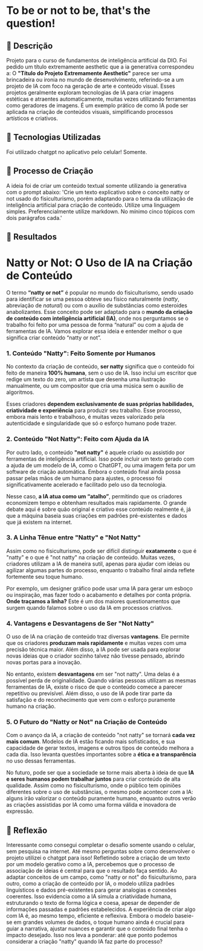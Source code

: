 # To be or not to be, that's the question!

## 📒 Descrição
Projeto para o curso de fundamentos de inteligência artificial da DIO. Foi pedido um título extremamente aesthetic que a ia generativa correspondeu a: O **"Título do Projeto Extremamente Aesthetic"** parece ser uma brincadeira ou ironia no mundo de desenvolvimento, referindo-se a um projeto de IA com foco na geração de arte e conteúdo visual. Esses projetos geralmente exploram tecnologias de IA para criar imagens estéticas e atraentes automaticamente, muitas vezes utilizando ferramentas como geradores de imagens. É um exemplo prático de como IA pode ser aplicada na criação de conteúdos visuais, simplificando processos artísticos e criativos.

## 🤖 Tecnologias Utilizadas
Foi utilizado chatgpt no aplicativo pelo celular! Somente.

## 🧐 Processo de Criação
A ideia foi de criar um conteúdo textual somente utilizando ia generativa com o prompt abaixo:
'Crie um texto explicativo sobre o conceito natty or not usado do fisiculturismo, porém adaptando para o tema da utilização de inteligência artificial para criação de conteúdo. Utilize uma linguagem simples. Preferencialmente utilize markdown. No mínimo cinco tópicos com dois parágrafos cada.'

## 🚀 Resultados
# Natty or Not: O Uso de IA na Criação de Conteúdo

O termo **“natty or not”** é popular no mundo do fisiculturismo, sendo usado para identificar se uma pessoa obteve seu físico naturalmente (*natty*, abreviação de *natural*) ou com o auxílio de substâncias como esteroides anabolizantes. Esse conceito pode ser adaptado para o **mundo da criação de conteúdo com inteligência artificial (IA)**, onde nos perguntamos se o trabalho foi feito por uma pessoa de forma “natural” ou com a ajuda de ferramentas de IA. Vamos explorar essa ideia e entender melhor o que significa criar conteúdo “natty or not”.

### 1. Conteúdo "Natty": Feito Somente por Humanos

No contexto da criação de conteúdo, **ser natty** significa que o conteúdo foi feito de maneira **100% humana**, sem o uso de IA. Isso inclui um escritor que redige um texto do zero, um artista que desenha uma ilustração manualmente, ou um compositor que cria uma música sem o auxílio de algoritmos.

Esses criadores **dependem exclusivamente de suas próprias habilidades, criatividade e experiência** para produzir seu trabalho. Esse processo, embora mais lento e trabalhoso, é muitas vezes valorizado pela autenticidade e singularidade que só o esforço humano pode trazer.

### 2. Conteúdo "Not Natty": Feito com Ajuda da IA

Por outro lado, o conteúdo **"not natty"** é aquele criado ou assistido por ferramentas de inteligência artificial. Isso pode incluir um texto gerado com a ajuda de um modelo de IA, como o ChatGPT, ou uma imagem feita por um software de criação automática. Embora o conteúdo final ainda possa passar pelas mãos de um humano para ajustes, o processo foi significativamente acelerado e facilitado pelo uso da tecnologia.

Nesse caso, **a IA atua como um “atalho”**, permitindo que os criadores economizem tempo e obtenham resultados mais rapidamente. O grande debate aqui é sobre quão original e criativo esse conteúdo realmente é, já que a máquina baseia suas criações em padrões pré-existentes e dados que já existem na internet.

### 3. A Linha Tênue entre "Natty" e "Not Natty"

Assim como no fisiculturismo, pode ser difícil distinguir **exatamente** o que é "natty" e o que é "not natty" na criação de conteúdo. Muitas vezes, criadores utilizam a IA de maneira sutil, apenas para ajudar com ideias ou agilizar algumas partes do processo, enquanto o trabalho final ainda reflete fortemente seu toque humano.

Por exemplo, um designer gráfico pode usar uma IA para gerar um esboço ou inspiração, mas fazer todo o acabamento e detalhes por conta própria. **Onde traçamos a linha?** Este é um dos maiores questionamentos que surgem quando falamos sobre o uso da IA em processos criativos.

### 4. Vantagens e Desvantagens de Ser "Not Natty"

O uso de IA na criação de conteúdo traz diversas **vantagens**. Ele permite que os criadores **produzam mais rapidamente** e muitas vezes com uma precisão técnica maior. Além disso, a IA pode ser usada para explorar novas ideias que o criador sozinho talvez não tivesse pensado, abrindo novas portas para a inovação.

No entanto, existem **desvantagens** em ser "not natty". Uma delas é a possível perda de originalidade. Quando várias pessoas utilizam as mesmas ferramentas de IA, existe o risco de que o conteúdo comece a parecer repetitivo ou previsível. Além disso, o uso de IA pode tirar parte da satisfação e do reconhecimento que vem com o esforço puramente humano na criação.

### 5. O Futuro do "Natty or Not" na Criação de Conteúdo

Com o avanço da IA, a criação de conteúdo "not natty" se tornará **cada vez mais comum**. Modelos de IA estão ficando mais sofisticados, e sua capacidade de gerar textos, imagens e outros tipos de conteúdo melhora a cada dia. Isso levanta questões importantes sobre a **ética e a transparência** no uso dessas ferramentas.

No futuro, pode ser que a sociedade se torne mais aberta à ideia de que **IA e seres humanos podem trabalhar juntos** para criar conteúdo de alta qualidade. Assim como no fisiculturismo, onde o público tem opiniões diferentes sobre o uso de substâncias, o mesmo pode acontecer com a IA: alguns irão valorizar o conteúdo puramente humano, enquanto outros verão as criações assistidas por IA como uma forma válida e inovadora de expressão.

## 💭 Reflexão
Interessante como consegui completar o desafio somente usando o celular, sem pesquisa na internet. Até mesmo perguntas sobre como desenvolver o projeto utilizei o chatgpt para isso! 
Refletindo sobre a criação de um texto por um modelo gerativo como a IA, percebemos que o processo de associação de ideias é central para que o resultado faça sentido. Ao adaptar conceitos de um campo, como "natty or not" do fisiculturismo, para outro, como a criação de conteúdo por IA, o modelo utiliza padrões linguísticos e dados pré-existentes para gerar analogias e conexões coerentes. Isso evidencia como a IA simula a criatividade humana, estruturando o texto de forma lógica e coesa, apesar de depender de informações passadas e padrões estabelecidos.
A experiência de criar algo com IA é, ao mesmo tempo, eficiente e reflexiva. Embora o modelo baseie-se em grandes volumes de dados, o toque humano ainda é crucial para guiar a narrativa, ajustar nuances e garantir que o conteúdo final tenha o impacto desejado. Isso nos leva a ponderar: até que ponto podemos considerar a criação "natty" quando IA faz parte do processo?
